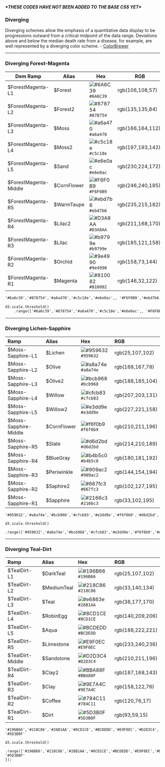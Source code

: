 ##### \*THESE CODES HAVE NOT BEEN ADDED TO THE BASE CSS YET\*

### Diverging

Diverging schemes allow the emphasis of a quantitative data display to be progressions outward from a critical midpoint of the data range. Deviations above and below the median death rate from a disease, for example, are well represented by a diverging color scheme. - [ColorBrewer](http://www.personal.psu.edu/cab38/ColorSch/SchHTMLs/CBColorDiv.html)

---

### Diverging Forest-Magenta

| Dem Ramp | Alias | Hex | RGB |
| --- | --- | --- | --- |
| $ForestMagenta-L1 | $Forest | ![\#6A6C39](https://placehold.it/15/6A6C39/000000?text=+) `#6A6C39` | rgb\(106,108,57\) |
| $ForestMagenta-L2 | $Forest2 | ![\#878754](https://placehold.it/15/878754/000000?text=+) `#878754` | rgb\(135,135,84\) |
| $ForestMagenta-L3 | $Moss | ![\#a6a470](https://placehold.it/15/a6a470/000000?text=+) `#a6a470` | rgb\(166,164,112\) |
| $ForestMagenta-L4 | $Moss2 | ![\#c5c18e](https://placehold.it/15/c5c18e/000000?text=+) `#c5c18e` | rgb\(197,193,142\) |
| $ForestMagenta-L5 | $Sand | ![\#e6e0ac](https://placehold.it/15/e6e0ac/000000?text=+) `#e6e0ac` | rgb\(230,224,172\) |
| $ForestMagenta-Middle | $CornFlower | ![\#F6F0B9](https://placehold.it/15/F6F0B9/000000?text=+) `#F6F0B9` | rgb\(246,240,185\)\) |
| $ForestMagenta-R5 | $WarmTaupe | ![\#ebd7b6](https://placehold.it/15/ebd7b6/000000?text=+) `#ebd7b6` | rgb\(235,215,182\) |
| $ForestMagenta-R4 | $Lilac2 | ![\#D3A8AA](https://placehold.it/15/D3A8AA/000000?text=+) `#D3A8AA` | rgb\(211,168,170\) |
| $ForestMagenta-R3 | $Lilac | ![\#b9799e](https://placehold.it/15/b9799e/000000?text=+) `#b9799e` | rgb\(185,121,158\) |
| $ForestMagenta-R2 | $Orchid | ![\#9e4990](https://placehold.it/15/9e4990/000000?text=+) `#9e4990` | rgb\(158,73,144\) |
| $ForestMagenta-R1 | $Magenta | ![\#810082](https://placehold.it/15/810082/000000?text=+) `#810082` | rgb\(146,32,122\) |

```html
'#6a6c39','#878754','#a6a470','#c5c18e','#e6e0ac',, '#F6F0B9','#ebd7b6','#d3a8aa','#b9799e','#9e4990','#810082'
```

```html
d3.scale.threshold()
    .range(['#6a6c39','#878754','#a6a470','#c5c18e','#e6e0ac',, '#F6F0B9','#ebd7b6','#d3a8aa','#b9799e','#9e4990','#810082']);
```

---

### Diverging Lichen-Sapphire

| Ramp | Alias | Hex | RGB |
| :--- | :--- | :--- | :--- |
| $Moss-Sapphire-L1 | $Lichen | ![\#959632](https://placehold.it/15/959632/000000?text=+) `#959632` | rgb\(25,107,102\) |
| $Moss-Sapphire-L2 | $Olive | ![\#a8a74e](https://placehold.it/15/a8a74e/000000?text=+) `#a8a74e` | rgb\(168,167,78\) |
| $Moss-Sapphire-L3 | $Olive2 | ![\#bcb968](https://placehold.it/15/bcb968/000000?text=+) `#bcb968` | rgb\(188,185,104\) |
| $Moss-Sapphire-L4 | $Willow | ![\#cfcb83](https://placehold.it/15/cfcb83/000000?text=+) `#cfcb83` | rgb\(207,203,131\) |
| $Moss-Sapphire-L5 | $Willow2 | ![\#e3dd9e](https://placehold.it/15/e3dd9e/000000?text=+) `#e3dd9e` | rgb\(227,221,158\) |
| $Moss-Sapphire-Middle | $CornFlower | ![\#f6f0b9](https://placehold.it/15/f6f0b9/000000?text=+) `#f6f0b9` | rgb\(210,211,196\) |
| $Moss-Sapphire-R5 | $Slate | ![\#d6d2bd](https://placehold.it/15/d6d2bd/000000?text=+) `#d6d2bd` | rgb\(214,210,189\) |
| $Moss-Sapphire-R4 | $BlueGray | ![\#b4b5c0](https://placehold.it/15/b4b5c0/000000?text=+) `#b4b5c0` | rgb\(180,181,192\) |
| $Moss-Sapphire-R3 | $Periwinkle | ![\#909ac2](https://placehold.it/15/909ac2/000000?text=+) `#909ac2` | rgb\(144,154,194\) |
| $Moss-Sapphire-R2 | $Saphire2 | ![\#667fc3](https://placehold.it/15/667fc3/000000?text=+) `#667fc3` | rgb\(102,127,195\) |
| $Moss-Sapphire-R1 | $Sapphire | ![\#2166c3](https://placehold.it/15/2166c3/000000?text=+) `#2166c3` | rgb\(33,102,195\) |

```html
'#959632','#a8a74e','#bcb968','#cfcb83','#e3dd9e','#f6f0b9','#d6d2bd','#b4b5c0','#909ac2','#667fc3','#2166c3'
```

```
d3.scale.threshold()
    .range(['#959632','#a8a74e','#bcb968','#cfcb83','#e3dd9e','#f6f0b9','#d6d2bd','#b4b5c0','#909ac2','#667fc3','#2166c3']);
```

---

### Diverging Teal-Dirt

| Ramp | Alias | Hex | RGB |
| :--- | :--- | :--- | :--- |
| $TealDirt-L1 | $DarkTeal | ![\#196B66](https://placehold.it/15/196B66/000000?text=+) `#196B66` | rgb\(25,107,102\) |
| $TealDirt-L2 | $MediumTeal | ![\#218C86](https://placehold.it/15/218C86/000000?text=+) `#218C86` | rgb\(33,140,134\) |
| $TealDirt-L3 | $Teal | ![\#e6863e](https://placehold.it/15/26B1AA/000000?text=+) `#26B1AA` | rgb\(38,177,170\) |
| $TealDirt-L4 | $RobinEgg | ![\#8CD1CE](https://placehold.it/15/8CD1CE/000000?text=+) `#8CD1CE` | rgb\(140,209,206\) |
| $TealDirt-L5 | $Aqua | ![\#BCDEDD](https://placehold.it/15/BCDEDD/000000?text=+) `#BCDEDD` | rgb\(188,222,221\) |
| $TealDirt-R5 | $Limestone | ![\#E9F0EC](https://placehold.it/15/E9F0EC/000000?text=+) `#E9F0EC` | rgb\(233,240,236\) |
| $TealDirt-Middle | $Sandstone | ![\#D2D3C4](https://placehold.it/15/D2D3C4/000000?text=+) `#D2D3C4` | rgb\(210,211,196\) |
| $TealDirt-R4 | $Clay2 | ![\#BBA88F](https://placehold.it/15/BBA88F/000000?text=+) `#BBA88F` | rgb\(187,168,143\) |
| $TealDirt-R3 | $Clay | ![\#9E7A4C](https://placehold.it/15/9E7A4C/000000?text=+) `#9E7A4C` | rgb\(158,122,76\) |
| $TealDirt-R2 | $Coffee | ![\#784C11](https://placehold.it/15/784C11/000000?text=+) `#784C11` | rgb\(120,76,17\) |
| $TealDirt-R1 | $Dirt | ![\#5D3B0F](https://placehold.it/15/5D3B0F/000000?text=+) `#5D3B0F` | rgb\(93,59,15\) |

```
'#196B66','#218C86','#26B1AA','#8CD1CE','#BCDEDD','#E9F0EC','#D2D3C4','#BBA88F','#9E7A4C','#784C11', '#5D3B0F'
```

```
d3.scale.threshold()
    .range(['#196B66','#218C86','#26B1AA','#8CD1CE','#BCDEDD','#E9F0EC','#D2D3C4','#BBA88F','#9E7A4C','#784C11', '#5D3B0F'
]);
```



